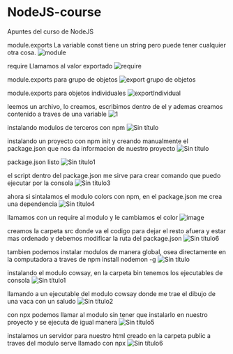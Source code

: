 # NodeJS-course
Apuntes del curso de NodeJS


module.exports
La variable const tiene un string pero puede tener cualquier otra cosa.
![module](https://user-images.githubusercontent.com/113071685/202582972-c9031f0f-47b9-4115-9c8a-642972f4fcee.png)

require
Llamamos al valor exportado
![require](https://user-images.githubusercontent.com/113071685/202583303-0c452870-9103-468f-bd39-b8a0bc922e18.png)

module.exports para grupo de objetos
![export grupo de objetos](https://user-images.githubusercontent.com/113071685/202584842-c8593e87-59b9-4cbb-a4cf-c1f4de396fad.png)

module.exports para objetos individuales
![exportIndividual](https://user-images.githubusercontent.com/113071685/202875429-dd1f922d-0202-4d60-b002-baf6f08018c3.png)


leemos un archivo, lo creamos, escribimos dentro de el y ademas creamos contenido a traves de una variable
![1](https://user-images.githubusercontent.com/113071685/204102697-386a7d59-7a8a-4f8b-bf21-1637f91ce692.png)


instalando modulos de terceros con npm
![Sin título](https://user-images.githubusercontent.com/113071685/205508492-45f79647-3183-4c96-8452-d878a326e383.png)


instalando un proyecto con npm init y creando manualmente el package.json que nos da informacion de nuestro proyecto
![Sin título](https://user-images.githubusercontent.com/113071685/206056352-1c54e7a0-eb9a-4e54-b6e5-d3ffd0da15f4.png)


package.json listo
![Sin título1](https://user-images.githubusercontent.com/113071685/206056474-2e9b3560-ebc2-41ff-bd28-880a0999a2ab.png)


el script dentro del package.json me sirve para crear comando que puedo ejecutar por la consola
![Sin título3](https://user-images.githubusercontent.com/113071685/206059789-3302c3b2-a4bb-48a1-83a6-1c0d3043d5ef.png)

ahora si sintalamos el modulo colors con npm, en el package.json me crea una dependencia
![Sin título4](https://user-images.githubusercontent.com/113071685/206060959-303962f6-66fa-4d49-9116-70e566aa24cb.png)

llamamos con un require al modulo y le cambiamos el color 
![image](https://user-images.githubusercontent.com/113071685/206061354-037ad5b8-dc60-411b-b13c-6c8496594b0d.png)


creamos la carpeta src donde va el codigo para dejar el resto afuera y estar mas ordenado y debemos modificar la ruta del package.json
![Sin título6](https://user-images.githubusercontent.com/113071685/206061991-700a8d65-0f47-4171-93a2-84171db7ab5d.png)

tambien podemos instalar modulos de manera global, osea directamente en la computadora a traves de npm install nodemon -g
![Sin título](https://user-images.githubusercontent.com/113071685/206546005-ab06dc99-17fa-49a7-a3e9-f8bb6a746cec.png)


instalando el modulo cowsay, en la carpeta bin tenemos los ejecutables de consola
![Sin título1](https://user-images.githubusercontent.com/113071685/206548255-e3317edc-5dee-42d0-81d4-ed58259827df.png)

llamando a un ejecutable del modulo cowsay donde me trae el dibujo de una vaca con un saludo
![Sin título2](https://user-images.githubusercontent.com/113071685/206549219-6798e63d-0df5-4ba1-a818-d8b8de17e6e8.png)

con npx podemos llamar al modulo sin tener que instalarlo en nuestro proyecto y se ejecuta de igual manera
![Sin título5](https://user-images.githubusercontent.com/113071685/206550602-d24abd33-9954-44d9-99cb-c60e328f8a8c.png)

instalamos un servidor para nuestro html creado en la carpeta public a traves del modulo serve llamado con npx
![Sin título6](https://user-images.githubusercontent.com/113071685/206552239-d0dcda53-6de8-49cf-875f-556d2242ca8b.png)








